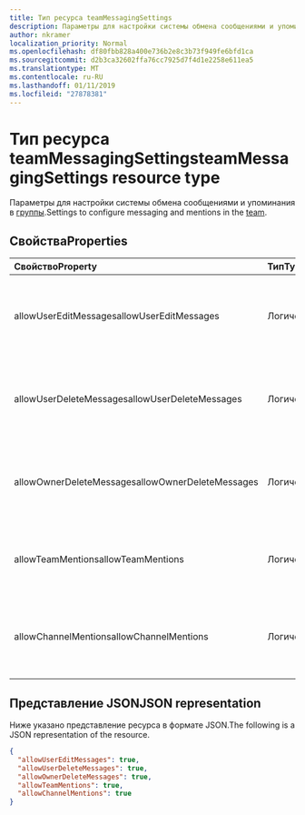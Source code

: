 ```yaml
---
title: Тип ресурса teamMessagingSettings
description: Параметры для настройки системы обмена сообщениями и упоминания рабочих групп.
author: nkramer
localization_priority: Normal
ms.openlocfilehash: df80fbb828a400e736b2e8c3b73f949fe6bfd1ca
ms.sourcegitcommit: d2b3ca32602ffa76cc7925d7f4d1e2258e611ea5
ms.translationtype: MT
ms.contentlocale: ru-RU
ms.lasthandoff: 01/11/2019
ms.locfileid: "27878381"
---
```

# <a name="teammessagingsettings-resource-type"></a><span data-ttu-id="c1368-103">Тип ресурса teamMessagingSettings</span><span class="sxs-lookup"><span data-stu-id="c1368-103">teamMessagingSettings resource type</span></span>



<span data-ttu-id="c1368-104">Параметры для настройки системы обмена сообщениями и упоминания в [группы](team.md).</span><span class="sxs-lookup"><span data-stu-id="c1368-104">Settings to configure messaging and mentions in the [team](team.md).</span></span>

## <a name="properties"></a><span data-ttu-id="c1368-105">Свойства</span><span class="sxs-lookup"><span data-stu-id="c1368-105">Properties</span></span>
| <span data-ttu-id="c1368-106">Свойство</span><span class="sxs-lookup"><span data-stu-id="c1368-106">Property</span></span>     | <span data-ttu-id="c1368-107">Тип</span><span class="sxs-lookup"><span data-stu-id="c1368-107">Type</span></span>   |<span data-ttu-id="c1368-108">Описание</span><span class="sxs-lookup"><span data-stu-id="c1368-108">Description</span></span>|
|:---------------|:--------|:----------|
|<span data-ttu-id="c1368-109">allowUserEditMessages</span><span class="sxs-lookup"><span data-stu-id="c1368-109">allowUserEditMessages</span></span>|<span data-ttu-id="c1368-110">Логический</span><span class="sxs-lookup"><span data-stu-id="c1368-110">Boolean</span></span>|<span data-ttu-id="c1368-111">Если параметр имеет значение true, пользователи могут изменять свои сообщения;</span><span class="sxs-lookup"><span data-stu-id="c1368-111">If set to true, users can edit their messages.</span></span>|
|<span data-ttu-id="c1368-112">allowUserDeleteMessages</span><span class="sxs-lookup"><span data-stu-id="c1368-112">allowUserDeleteMessages</span></span>|<span data-ttu-id="c1368-113">Логический</span><span class="sxs-lookup"><span data-stu-id="c1368-113">Boolean</span></span>|<span data-ttu-id="c1368-114">Если параметр имеет значение true, пользователи могут удалять свои сообщения.</span><span class="sxs-lookup"><span data-stu-id="c1368-114">If set to true, users can delete their messages.</span></span>|
|<span data-ttu-id="c1368-115">allowOwnerDeleteMessages</span><span class="sxs-lookup"><span data-stu-id="c1368-115">allowOwnerDeleteMessages</span></span>|<span data-ttu-id="c1368-116">Логический</span><span class="sxs-lookup"><span data-stu-id="c1368-116">Boolean</span></span>|<span data-ttu-id="c1368-117">Если параметр имеет значение true, владельцы могут удалять все сообщения.</span><span class="sxs-lookup"><span data-stu-id="c1368-117">If set to true, owners can delete any message.</span></span>|
|<span data-ttu-id="c1368-118">allowTeamMentions</span><span class="sxs-lookup"><span data-stu-id="c1368-118">allowTeamMentions</span></span>|<span data-ttu-id="c1368-119">Логический</span><span class="sxs-lookup"><span data-stu-id="c1368-119">Boolean</span></span>|<span data-ttu-id="c1368-120">Если задано значение true, допускаются упоминания @team.</span><span class="sxs-lookup"><span data-stu-id="c1368-120">If set to true, @team mentions are allowed.</span></span>|
|<span data-ttu-id="c1368-121">allowChannelMentions</span><span class="sxs-lookup"><span data-stu-id="c1368-121">allowChannelMentions</span></span>|<span data-ttu-id="c1368-122">Логический</span><span class="sxs-lookup"><span data-stu-id="c1368-122">Boolean</span></span>|<span data-ttu-id="c1368-123">Если задано значение true, допускаются упоминания @channel.</span><span class="sxs-lookup"><span data-stu-id="c1368-123">If set to true, @channel mentions are allowed.</span></span>|

## <a name="json-representation"></a><span data-ttu-id="c1368-124">Представление JSON</span><span class="sxs-lookup"><span data-stu-id="c1368-124">JSON representation</span></span>

<span data-ttu-id="c1368-125">Ниже указано представление ресурса в формате JSON.</span><span class="sxs-lookup"><span data-stu-id="c1368-125">The following is a JSON representation of the resource.</span></span>

<!-- {
  "blockType": "resource",
  "@odata.type": "microsoft.graph.teamMessagingSettings"
}-->

```json
{
  "allowUserEditMessages": true,
  "allowUserDeleteMessages": true,
  "allowOwnerDeleteMessages": true,
  "allowTeamMentions": true,
  "allowChannelMentions": true    
}
```

<!-- uuid: 8fcb5dbc-d5aa-4681-8e31-b001d5168d79
2015-10-25 14:57:30 UTC -->
<!-- {
  "type": "#page.annotation",
  "description": "team's messagingSettings resource",
  "keywords": "",
  "section": "documentation",
  "tocPath": ""
}-->
